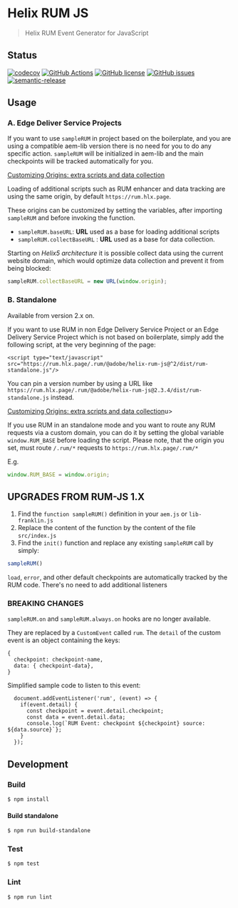 # Helix RUM JS

> Helix RUM Event Generator for JavaScript

## Status
[![codecov](https://img.shields.io/codecov/c/github/adobe/helix-rum-js.svg)](https://codecov.io/gh/adobe/helix-rum-js)
[![GitHub Actions](https://img.shields.io/github/actions/workflow/status/adobe/helix-rum-js/main.yaml)](https://github.com/adobe/helix-rum-js/actions/workflows/main.yaml)
[![GitHub license](https://img.shields.io/github/license/adobe/helix-rum-js.svg)](https://github.com/adobe/helix-rum-js/blob/master/LICENSE.txt)
[![GitHub issues](https://img.shields.io/github/issues/adobe/helix-rum-js.svg)](https://github.com/adobe/helix-rum-js/issues)
[![semantic-release](https://img.shields.io/badge/%20%20%F0%9F%93%A6%F0%9F%9A%80-semantic--release-e10079.svg)](https://github.com/semantic-release/semantic-release)

## Usage
### A. Edge Deliver Service Projects
If you want to use `sampleRUM` in project based on the boilerplate, and you are using a compatible aem-lib version
there is no need for you to do any specific action.
`sampleRUM` will be initialized in aem-lib and the main checkpoints will be tracked automatically for you.


<u>Customizing Origins: extra scripts and data collection</u>

Loading of additional scripts such as RUM enhancer and data tracking are using the same origin, by default `https://rum.hlx.page`.

These origins can be customized by setting the variables, after importing `sampleRUM` and before invoking the function.
* `sampleRUM.baseURL`: <b>URL</b> used as a base for loading additional scripts
* `sampleRUM.collectBaseURL` : <b>URL</b> used as a base for data collection.

Starting on *Helix5 architecture* it is possible collect data using the current website domain, which would optimize data collection and prevent it from being blocked:
```javascript
sampleRUM.collectBaseURL = new URL(window.origin);
```

### B. Standalone
Available from version 2.x on.

If you want to use RUM in non Edge Delivery Service Project or an  Edge Delivery Service Project which is not based on boilerplate,
simply add the following script, at the very beginning of the page:
```
<script type="text/javascript" src="https://rum.hlx.page/.rum/@adobe/helix-rum-js@^2/dist/rum-standalone.js"/>
```

You can pin a version number by using a URL like `https://rum.hlx.page/.rum/@adobe/helix-rum-js@2.3.4/dist/rum-standalone.js` instead.

<u>Customizing Origins: extra scripts and data collection</u>u>

If you use RUM in an standalone mode and you want to route any RUM requests via a custom domain, you can do it by setting the global variable `window.RUM_BASE` before loading the script.
Please note, that the origin you set, must route `/.rum/*` requests to `https://rum.hlx.page/.rum/*`

E.g.
```javascript
window.RUM_BASE = window.origin;
```

## UPGRADES FROM RUM-JS 1.X
1. Find the `function sampleRUM()` definition in your `aem.js` or `lib-franklin.js`
2. Replace the content of the function by the content of the file `src/index.js`
3. Find the `init()` function and replace any existing `sampleRUM` call by simply:
```javascript
sampleRUM()
```

`load`, `error`, and other default checkpoints are automatically tracked by the RUM code. There's no need to add additional listeners


### BREAKING CHANGES

`sampleRUM.on` and `sampleRUM.always.on` hooks are no longer available.

They are replaced by a `CustomEvent` called `rum`.
The `detail` of the custom event is an object containing the keys:
```
{
  checkpoint: checkpoint-name,
  data: { checkpoint-data},
}
```

Simplified sample code to listen to this event:
```
  document.addEventListener('rum', (event) => {
    if(event.detail) {
      const checkpoint = event.detail.checkpoint;
      const data = event.detail.data;
      console.log(`RUM Event: checkpoint ${checkpoint} source: ${data.source}`};
    }
  });
```


## Development

### Build

```bash
$ npm install
```
#### Build standalone

```bash
$ npm run build-standalone
```

### Test

```bash
$ npm test
```

### Lint

```bash
$ npm run lint
```


